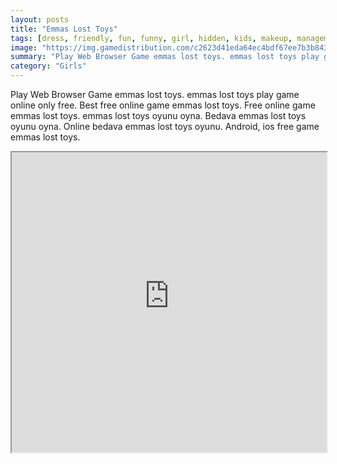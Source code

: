 ```yaml
---
layout: posts
title: "Emmas Lost Toys"
tags: [dress, friendly, fun, funny, girl, hidden, kids, makeup, management, mobile, object, princess, toys, free, online, games, oyna, game, free, games, play, play, games]
image: "https://img.gamedistribution.com/c2623d41eda64ec4bdf67ee7b3b843d0.jpg"
summary: "Play Web Browser Game emmas lost toys. emmas lost toys play game online only free. Best free online game emmas lost toys. Free online game emmas lost toys. emmas lost toys oyunu oyna. Bedava emmas lost toys oyunu oyna. Online bedava emmas lost toys oyunu. Android, ios free game emmas lost toys."
category: "Girls"
---
```


Play Web Browser Game emmas lost toys. emmas lost toys play game online only free. Best free online game emmas lost toys. Free online game emmas lost toys. emmas lost toys oyunu oyna. Bedava emmas lost toys oyunu oyna. Online bedava emmas lost toys oyunu. Android, ios free game emmas lost toys.

<iframe width="100%" height="480px;" src="https://html5.gamedistribution.com/c2623d41eda64ec4bdf67ee7b3b843d0/"></iframe>